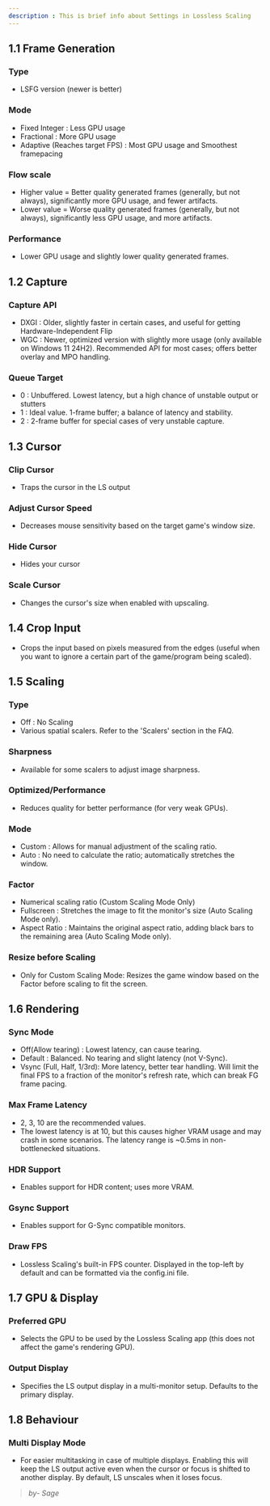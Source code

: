 ```yaml
---
description : This is brief info about Settings in Lossless Scaling
---
```


## 1.1 Frame Generation

### Type
- LSFG version (newer is better)

###	Mode

- Fixed Integer : Less GPU usage
- Fractional : More GPU usage
- Adaptive 	(Reaches target FPS) : Most GPU usage and Smoothest framepacing

###	Flow scale 
- Higher value = Better quality generated frames (generally, but not always), significantly more GPU usage, and fewer artifacts.
- Lower value  = Worse quality generated frames (generally, but not always), significantly less GPU usage, and more artifacts.

###	Performance
- Lower GPU usage and slightly lower quality generated frames.

## 1.2 Capture											

###	Capture API
- DXGI : Older, slightly faster in certain cases, and useful for getting Hardware-Independent Flip
- WGC : Newer, optimized version with slightly more usage (only available on Windows 11 24H2). Recommended API for most cases; offers better overlay and MPO handling.

###	Queue Target
- 0 : Unbuffered. Lowest latency, but a high chance of unstable output or stutters
- 1 : Ideal value. 1-frame buffer; a balance of latency and stability.
- 2 : 2-frame buffer for special cases of very unstable capture.

## 1.3 Cursor

###	Clip Cursor
- Traps the cursor in the LS output

###	Adjust Cursor Speed
- Decreases mouse sensitivity based on the target game's window size.

###	Hide Cursor
- Hides your cursor

### Scale Cursor
- Changes the cursor's size when enabled with upscaling.

## 1.4 Crop Input 
- Crops the input based on pixels measured from the edges (useful when you want to ignore a certain part of the game/program being scaled).

## 1.5 Scaling

###	Type
- Off : No Scaling
- Various spatial scalers. Refer to the 'Scalers' section in the FAQ.

###	Sharpness
- Available for some scalers to adjust image sharpness.

###	Optimized/Performance
- Reduces quality for better performance (for very weak GPUs).

###	Mode
- Custom : Allows for manual adjustment of the scaling ratio.
- Auto : No need to calculate the ratio; automatically stretches the window.

###	Factor
- Numerical scaling ratio (Custom Scaling Mode Only)
- Fullscreen :  Stretches the image to fit the monitor's size (Auto Scaling Mode only).
- Aspect Ratio : Maintains the original aspect ratio, adding black bars to the remaining area (Auto Scaling Mode only).

###	Resize before Scaling 
- Only for Custom Scaling Mode: Resizes the game window based on the Factor before scaling to fit the screen.

## 1.6 Rendering											

###	Sync Mode
- Off(Allow tearing) : Lowest latency, can cause tearing.						
- Default : Balanced. No tearing and slight latency (not V-Sync).					
- Vsync	 (Full, Half, 1/3rd): More latency, better tear handling. Will limit the final FPS to a fraction of the monitor's refresh rate, which can break FG frame pacing.
			
###	Max Frame Latency 
- 2, 3, 10 are the recommended values.			
- The lowest latency is at 10, but this causes higher VRAM usage and may crash in some scenarios. The latency range is ~0.5ms in non-bottlenecked situations.

###	HDR Support 
- Enables support for HDR content; uses more VRAM.

###	Gsync Support 
- Enables support for G-Sync compatible monitors.

###	Draw FPS 
- Lossless Scaling's built-in FPS counter. Displayed in the top-left by default and can be formatted via the config.ini file.

## 1.7 GPU & Display

###	Preferred GPU 
- Selects the GPU to be used by the Lossless Scaling app (this does not affect the game's rendering GPU).

###	Output Display 
- Specifies the LS output display in a multi-monitor setup. Defaults to the primary display.

## 1.8 Behaviour

### Multi Display Mode 
- For easier multitasking in case of multiple displays. Enabling this will keep the LS output active even when the cursor or focus is shifted to another display. By default, LS unscales when it loses focus.

> *by- Sage*